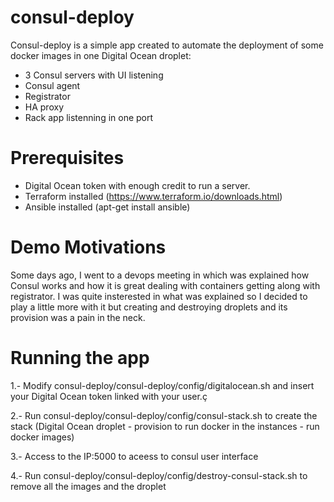 # consul-deploy

Consul-deploy is a simple app created to automate the deployment of some docker images in one Digital Ocean droplet:
- 3 Consul servers with UI listening
- Consul agent
- Registrator
- HA proxy 
- Rack app listenning in one port

# Prerequisites

- Digital Ocean token with enough credit to run a server.
- Terraform installed (https://www.terraform.io/downloads.html)
- Ansible installed (apt-get install ansible)

# Demo Motivations

Some days ago, I went to a devops meeting in which was explained how Consul works and how it is great dealing with containers getting along with registrator.
I was quite insterested in what was explained so I decided to play a little more with it but creating and destroying droplets and its provision was a pain in the neck.

# Running the app

1.- Modify consul-deploy/consul-deploy/config/digitalocean.sh and insert your Digital Ocean token linked with your user.ç

2.- Run consul-deploy/consul-deploy/config/consul-stack.sh to create the stack (Digital Ocean droplet - provision to run docker in the instances - run docker images)

3.- Access to the IP:5000 to aceess to consul user interface

4.- Run consul-deploy/consul-deploy/config/destroy-consul-stack.sh to remove all the images and the droplet
